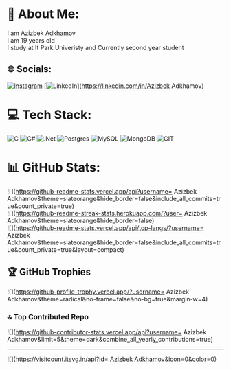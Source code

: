 # 💫 About Me:
I am Azizbek Adkhamov <br>I am 19 years old <br>I study at It Park Univeristy and Currently second year student


## 🌐 Socials:
[![Instagram](https://img.shields.io/badge/Instagram-%23E4405F.svg?logo=Instagram&logoColor=white)](https://instagram.com/Adkhamovaz) [![LinkedIn](https://img.shields.io/badge/LinkedIn-%230077B5.svg?logo=linkedin&logoColor=white)](https://linkedin.com/in/Azizbek Adkhamov) 

# 💻 Tech Stack:
![C](https://img.shields.io/badge/c-%2300599C.svg?style=for-the-badge&logo=c&logoColor=white) ![C#](https://img.shields.io/badge/c%23-%23239120.svg?style=for-the-badge&logo=c-sharp&logoColor=white) ![.Net](https://img.shields.io/badge/.NET-5C2D91?style=for-the-badge&logo=.net&logoColor=white) ![Postgres](https://img.shields.io/badge/postgres-%23316192.svg?style=for-the-badge&logo=postgresql&logoColor=white) ![MySQL](https://img.shields.io/badge/mysql-%2300000f.svg?style=for-the-badge&logo=mysql&logoColor=white) ![MongoDB](https://img.shields.io/badge/MongoDB-%234ea94b.svg?style=for-the-badge&logo=mongodb&logoColor=white) ![GIT](https://img.shields.io/badge/Git-fc6d26?style=for-the-badge&logo=git&logoColor=white)
# 📊 GitHub Stats:
![](https://github-readme-stats.vercel.app/api?username= Azizbek Adkhamov&theme=slateorange&hide_border=false&include_all_commits=true&count_private=true)<br/>
![](https://github-readme-streak-stats.herokuapp.com/?user= Azizbek Adkhamov&theme=slateorange&hide_border=false)<br/>
![](https://github-readme-stats.vercel.app/api/top-langs/?username= Azizbek Adkhamov&theme=slateorange&hide_border=false&include_all_commits=true&count_private=true&layout=compact)

## 🏆 GitHub Trophies
![](https://github-profile-trophy.vercel.app/?username= Azizbek Adkhamov&theme=radical&no-frame=false&no-bg=true&margin-w=4)

### 🔝 Top Contributed Repo
![](https://github-contributor-stats.vercel.app/api?username= Azizbek Adkhamov&limit=5&theme=dark&combine_all_yearly_contributions=true)

---
[![](https://visitcount.itsvg.in/api?id= Azizbek Adkhamov&icon=0&color=0)](https://visitcount.itsvg.in)

<!-- Proudly created with GPRM ( https://gprm.itsvg.in ) -->

